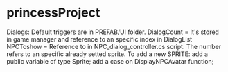 # princessProject


Dialogs:
Default triggers are in PREFAB/UI folder.
DialogCount = It's stored in game manager and reference to an specific index in DialogList
NPCToshow = Reference to in NPC_dialog_controller.cs script. The number refers to an specific already setted sprite.
  To add a new SPRITE:
    add a public variable of type Sprite;
    add a case on DisplayNPCAvatar function;
